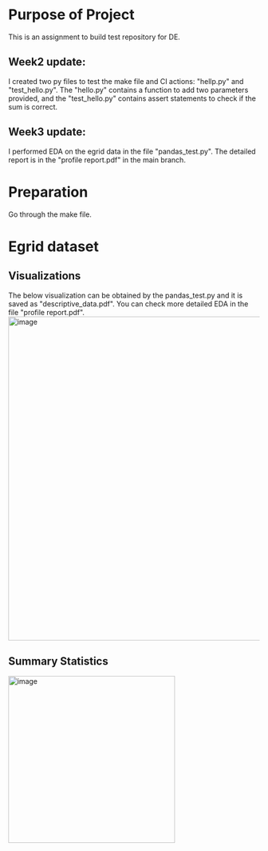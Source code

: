 # Purpose of Project
This is an assignment to build test repository for DE. 
## Week2 update: 
I created two py files to test the make file and CI actions: "hellp.py" and "test_hello.py". The "hello.py" contains a function to add two parameters provided, and the "test_hello.py" contains assert statements to check if the sum is correct.
## Week3 update: 
I performed EDA on the egrid data in the file "pandas_test.py". The detailed report is in the "profile report.pdf" in the main branch.

# Preparation

Go through the make file.

# Egrid dataset

## Visualizations

The below visualization can be obtained by the pandas_test.py and it is saved as "descriptive_data.pdf". You can check more detailed EDA in the file "profile report.pdf".
<img width="648" alt="image" src="https://github.com/user-attachments/assets/a10d0609-5d0b-4c3d-9fb1-011c728d2b59">


## Summary Statistics
<img width="334" alt="image" src="https://github.com/user-attachments/assets/05a341cc-5c45-4601-85e9-d856abf59a7b">




